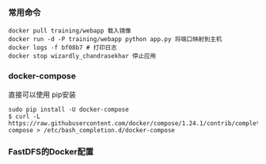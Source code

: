 ### 常用命令

    docker pull training/webapp 载入镜像
    docker run -d -P training/webapp python app.py 将端口映射到主机
    docker logs -f bf08b7 # 打印日志
    docker stop wizardly_chandrasekhar 停止应用


### docker-compose
直接可以使用 pip安装

    sudo pip install -U docker-compose
    $ curl -L https://raw.githubusercontent.com/docker/compose/1.24.1/contrib/completion/bash/docker-compose > /etc/bash_completion.d/docker-compose


###  FastDFS的Docker配置
